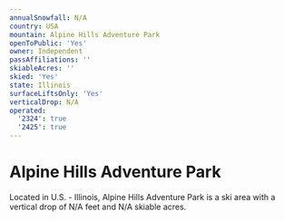 ```yaml
---
annualSnowfall: N/A
country: USA
mountain: Alpine Hills Adventure Park
openToPublic: 'Yes'
owner: Independent
passAffiliations: ''
skiableAcres: ''
skied: 'Yes'
state: Illinois
surfaceLiftsOnly: 'Yes'
verticalDrop: N/A
operated:
  '2324': true
  '2425': true
---
```



# Alpine Hills Adventure Park

Located in U.S. - Illinois, Alpine Hills Adventure Park is a ski area with a vertical drop of N/A feet and N/A skiable acres.
